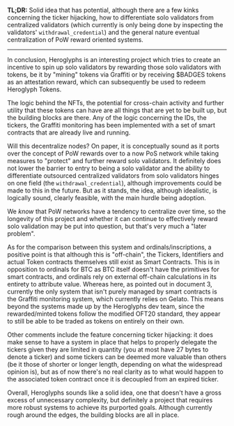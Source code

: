 **TL;DR:** Solid idea that has potential, although there are a few kinks concerning the ticker hijacking, how to differentiate solo validators from centralized validators (which currently is only being done by inspecting the validators' `withdrawal_credential`) and the general nature eventual centralization of PoW reward oriented systems. 

---

In conclusion, Heroglyphs is an interesting project which tries to create an incentive to spin up solo validators by rewarding those solo validators with tokens, be it by "mining" tokens via Graffiti or by receiving $BADGES tokens as an attestation reward, which can subsequently be used to redeem Heroglyph Tokens. 

The logic behind the NFTs, the potential for cross-chain activity and further utility that these tokens can have are all things that are yet to be built up, but the building blocks are there. Any of the logic concerning the IDs, the tickers, the Graffiti monitoring has been implemented with a set of smart contracts that are already live and running.


Will this decentralize nodes? On paper, it is conceptually sound as it ports over the concept of PoW rewards over to a now PoS network while taking measures to "protect" and further reward solo validators. It definitely does not lower the barrier to entry to being a solo validator and the ability to differentiate outsourced centralized validators from solo validators hinges on one field (the `withdrawal_credential`), although improvements could be made to this in the future. But as it stands, the idea, although idealistic, is logically sound, clearly feasible, with the main hurdle being adoption. 

We _know_ that PoW networks have a tendency to centralize over time, so the longevity of this project and whether it can continue to effectively reward solo validation may be put into question, but that's very much a "later problem".


As for the comparison between this system and ordinals/inscriptions, a positive point is that although this is "off-chain", the Tickers, Identifiers and actual Token contracts themselves still exist as Smart Contracts. This is in opposition to ordinals for BTC as BTC itself doesn't have the primitives for smart contracts, and ordinals rely on external off-chain calculations in its entirety to attribute value. Whereas here, as pointed out in document 3, currently the only system that isn't purely managed by smart contracts is the Graffiti monitoring system, which currently relies on Gelato. This means beyond the systems made up by the Heroglyphs dev team, since the rewarded/minted tokens follow the modified OFT20 standard, they appear to still be able to be traded as tokens on entirely on their own. 


Other comments include the feature concerning ticker hijacking: it does make sense to have a system in place that helps to properly delegate the tickers given they are limited in quantity (you at most have 27 bytes to denote a ticker) and some tickers can be deemed more valuable than others (be it those of shorter or longer length, depending on what the widespread opinion is), but as of now there's no real clarity as to what would happen to the associated token contract once it is decoupled from an expired ticker.

Overall, Heroglyphs sounds like a solid idea, one that doesn't have a gross excess of unnecessary complexity, but definitely a project that requires more robust systems to achieve its purported goals. Although currently rough around the edges, the building blocks are all in place.